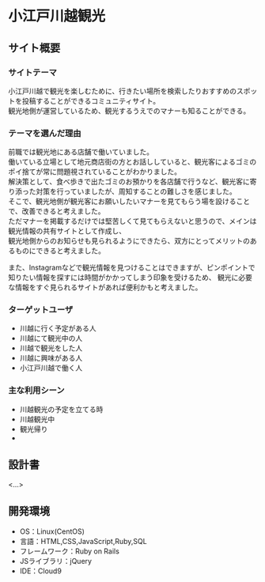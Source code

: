# 小江戸川越観光

## サイト概要
### サイトテーマ
小江戸川越で観光を楽しむために、行きたい場所を検索したりおすすめのスポットを投稿することができるコミュニティサイト。</br>
観光地側が運営しているため、観光するうえでのマナーも知ることができる。

### テーマを選んだ理由
前職では観光地にある店舗で働いていました。</br>
働いている立場として地元商店街の方とお話ししていると、観光客によるゴミのポイ捨てが常に問題視されていることがわかりました。</br>
解決策として、食べ歩きで出たゴミのお預かりを各店舗で行うなど、観光客に寄り添った対策を行っていましたが、周知することの難しさを感じました。</br>
そこで、観光地側が観光客にお願いしたいマナーを見てもらう場を設けることで、改善できると考えました。</br>
ただマナーを掲載するだけでは堅苦しくて見てもらえないと思うので、メインは観光情報の共有サイトとして作成し、</br>
観光地側からのお知らせも見られるようにできたら、双方にとってメリットのあるものにできると考えました。

また、Instagramなどで観光情報を見つけることはできますが、ピンポイントで知りたい情報を探すには時間がかかってしまう印象を受けるため、
観光に必要な情報をすぐ見られるサイトがあれば便利かもと考えました。


### ターゲットユーザ
- 川越に行く予定がある人
- 川越にて観光中の人
- 川越で観光をした人
- 川越に興味がある人
- 小江戸川越で働く人

### 主な利用シーン
- 川越観光の予定を立てる時
- 川越観光中
- 観光帰り
-

## 設計書
<...>

## 開発環境
- OS：Linux(CentOS)
- 言語：HTML,CSS,JavaScript,Ruby,SQL
- フレームワーク：Ruby on Rails
- JSライブラリ：jQuery
- IDE：Cloud9
